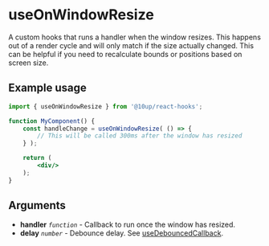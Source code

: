 # useOnWindowResize

A custom hooks that runs a handler when the window resizes. This happens out of a render cycle and will only match if 
the size actually changed. This can be helpful if you need to recalculate bounds or positions based on screen size.

## Example usage

```jsx
import { useOnWindowResize } from '@10up/react-hooks';

function MyComponent() {
	const handleChange = useOnWindowResize( () => {
		// This will be called 300ms after the window has resized
	} );

	return (
		<div/>
	);
}
```

## Arguments

* **handler** _`function`_ - Callback to run once the window has resized. 
* **delay** _`number`_ - Debounce delay. See [useDebouncedCallback](/packages/hooks/src/useDebouncedCallback/README.md). 
